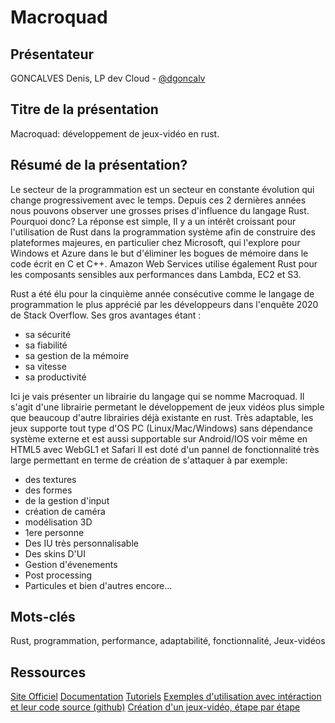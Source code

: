 # Macroquad

## Présentateur
GONCALVES Denis, LP dev Cloud - [@dgoncalv](https://github.com/dgoncalv)

## Titre de la présentation 

Macroquad: développement de jeux-vidéo en rust.

## Résumé de la présentation?
Le secteur de la programmation est un secteur en constante évolution qui change progressivement avec le temps. 
Depuis ces 2 dernières années nous pouvons observer une grosses prises d'influence du langage Rust.
Pourquoi donc?
La réponse est simple, Il y a un intérêt croissant pour l'utilisation de Rust dans la programmation système afin de construire des plateformes majeures, en particulier chez Microsoft, qui l'explore pour Windows et Azure dans le but d'éliminer les bogues de mémoire dans le code écrit en C et C++. 
Amazon Web Services utilise également Rust pour les composants sensibles aux performances dans Lambda, EC2 et S3.

Rust a été élu pour la cinquième année consécutive comme le langage de programmation le plus apprécié par les développeurs dans l'enquête 2020 de Stack Overflow.
Ses gros avantages étant :
- sa sécurité
- sa fiabilité
- sa gestion de la mémoire
- sa vitesse
- sa productivité

Ici je vais présenter un librairie du langage qui se nomme Macroquad.
Il s'agit d'une librairie permetant le développement de jeux vidéos plus simple que beaucoup d'autre librairies déjà existante
en rust.
Très adaptable, les jeux supporte tout type d'OS PC (Linux/Mac/Windows) sans dépendance système externe et est aussi supportable sur Android/IOS 
voir même en HTML5 avec WebGL1 et Safari
Il est doté d'un pannel de fonctionnalité très large permettant en terme de création de s'attaquer à par exemple:
- des textures
- des formes
- de la gestion d'input
- création de caméra
- modélisation 3D
- 1ere personne
- Des IU très personnalisable
- Des skins D'UI
- Gestion d'évenements
- Post processing
- Particules
et bien d'autres encore...

## Mots-clés

Rust, programmation, performance, adaptabilité, fonctionnalité, Jeux-vidéos

## Ressources

[Site Officiel](https://macroquad.rs/)
[Documentation](https://docs.rs/macroquad/latest/macroquad/)
[Tutoriels](https://macroquad.rs/tutorials/)
[Exemples d'utilisation avec intéraction et leur code source (github)](https://macroquad.rs/examples/)
[Création d'un jeux-vidéo, étape par étape](https://www.youtube.com/watch?v=xycqxQ728ZY)